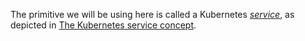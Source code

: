 The primitive we will be using here is called a Kubernetes [_service_](https://kubernetes.io/docs/concepts/services-networking/service/), as depicted in [The Kubernetes service concept](#svc-concept).
